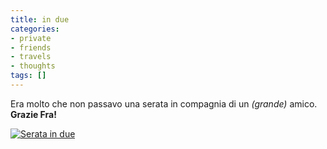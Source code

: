 ```yaml
---
title: in due
categories:
- private
- friends
- travels
- thoughts
tags: []
---
```

Era molto che non passavo una serata in compagnia di un _(grande)_ amico.
**Grazie Fra!**

[![Serata in
due]({{site.url}}/images/indue.jpg)]({{site.url}}/images/indue.jpg "Serata in
due" )

